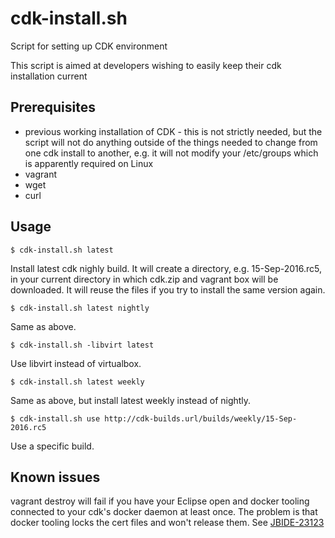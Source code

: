 # cdk-install.sh
Script for setting up CDK environment

This script is aimed at developers wishing to easily keep their cdk installation current

## Prerequisites

* previous working installation of CDK - this is not strictly needed, but the script will not do anything outside of the things needed to change from one cdk install to another, e.g. it will not modify your /etc/groups which is apparently required on Linux
* vagrant
* wget
* curl

## Usage

    $ cdk-install.sh latest
Install latest cdk nighly build.
It will create a directory, e.g. 15-Sep-2016.rc5, in your current directory in which cdk.zip and vagrant box will be downloaded.
It will reuse the files if you try to install the same version again.

    $ cdk-install.sh latest nightly
Same as above.

    $ cdk-install.sh -libvirt latest
Use libvirt instead of virtualbox.

    $ cdk-install.sh latest weekly
Same as above, but install latest weekly instead of nightly.

    $ cdk-install.sh use http://cdk-builds.url/builds/weekly/15-Sep-2016.rc5
Use a specific build.

## Known issues

vagrant destroy will fail if you have your Eclipse open and docker tooling connected to your cdk's docker daemon at least once.
The problem is that docker tooling locks the cert files and won't release them.
See [JBIDE-23123](https://issues.jboss.org/browse/JBIDE-23123)
